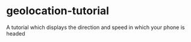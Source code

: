 # geolocation-tutorial
A tutorial which displays the direction and speed in which your phone is headed
